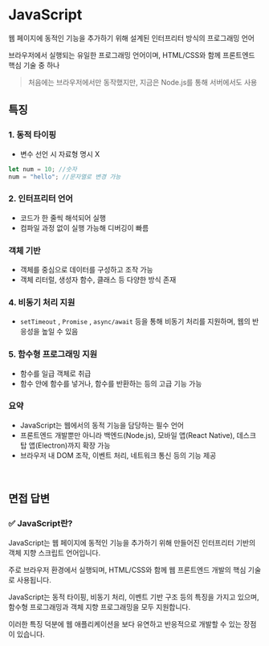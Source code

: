 # JavaScript

웹 페이지에 동적인 기능을 추가하기 위해 설계된 인터프리터 방식의 프로그래밍 언어

브라우저에서 실행되는 유일한 프로그래밍 언어이며, HTML/CSS와 함께 프론트엔드 핵심 기술 중 하나

> 처음에는 브라우저에서만 동작했지만, 지금은 Node.js를 통해 서버에서도 사용

## 특징

### 1. 동적 타이핑

- 변수 선언 시 자료형 명시 X

```jsx
let num = 10; //숫자
num = "hello"; //문자열로 변경 가능
```

### 2. 인터프리터 언어

- 코드가 한 줄씩 해석되어 실행
- 컴파일 과정 없이 실행 가능해 디버깅이 빠름

### 객체 기반

- 객체를 중심으로 데이터를 구성하고 조작 가능
- 객체 리터럴, 생성자 함수, 클래스 등 다양한 방식 존재

### 4. 비동기 처리 지원

- `setTimeout` , `Promise` , `async/await` 등을 통해 비동기 처리를 지원하며, 웹의 반응성을 높일 수 있음

### 5. 함수형 프로그래밍 지원

- 함수를 일급 객체로 취급
- 함수 안에 함수를 넣거나, 함수를 반환하는 등의 고급 기능 가능

### 요약

- JavaScript는 웹에서의 동적 기능을 담당하는 필수 언어
- 프론트엔드 개발뿐만 아니라 백엔드(Node.js), 모바일 앱(React Native), 데스크탑 앱(Electron)까지 확장 가능
- 브라우저 내 DOM 조작, 이벤트 처리, 네트워크 통신 등의 기능 제공

<br/>

## 면접 답변

<aside>

### ✅ JavaScript란?

JavaScript는 웹 페이지에 동적인 기능을 추가하기 위해 만들어진 인터프리터 기반의 객체 지향 스크립트 언어입니다.

주로 브라우저 환경에서 실행되며, HTML/CSS와 함께 웹 프론트엔드 개발의 핵심 기술로 사용됩니다.

JavaScript는 동적 타이핑, 비동기 처리, 이벤트 기반 구조 등의 특징을 가지고 있으며, 함수형 프로그래밍과 객체 지향 프로그래밍을 모두 지원합니다.

이러한 특징 덕분에 웹 애플리케이션을 보다 유연하고 반응적으로 개발할 수 있는 장점이 있습니다.

</aside>
